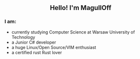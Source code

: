 <h2 align="center">Hello! I'm MagullOff</h2>
                                                                                                                                   
### I am:
- currently studying Computer Science at Warsaw University of Technology
- a Junior C# developer
- a huge Linux/Open Source/VIM enthusiast
- a certified rust Rust lover
